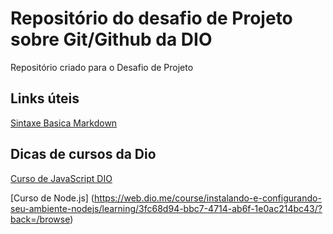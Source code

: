 # Repositório do desafio de Projeto sobre Git/Github da DIO
Repositório criado para o Desafio de Projeto

## Links úteis 
[Sintaxe Basica Markdown](https://www.markdownguide.org/basic-syntax/)

## Dicas de cursos da Dio

[Curso de JavaScript DIO](https://digitalinnovation.one/cursos/javascript)

[Curso de Node.js] (https://web.dio.me/course/instalando-e-configurando-seu-ambiente-nodejs/learning/3fc68d94-bbc7-4714-ab6f-1e0ac214bc43/?back=/browse)
